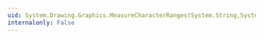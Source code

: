 ```yaml
---
uid: System.Drawing.Graphics.MeasureCharacterRanges(System.String,System.Drawing.Font,System.Drawing.RectangleF,System.Drawing.StringFormat)
internalonly: False
---
```


